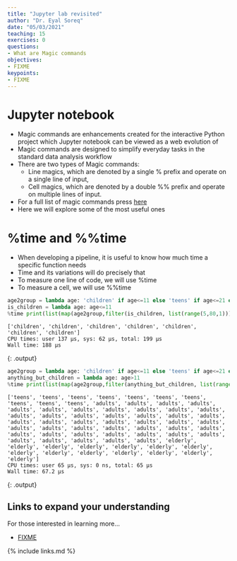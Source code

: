 ```yaml
---
title: "Jupyter lab revisited"
author: "Dr. Eyal Soreq" 
date: "05/03/2021"
teaching: 15
exercises: 0
questions:
- What are Magic commands
objectives:
- FIXME
keypoints:
- FIXME
---
```



# Jupyter notebook 

- Magic commands are enhancements created for the interactive Python project which Jupyter notebook can be viewed as a web evolution of 
- Magic commands are designed to simplify everyday tasks in the standard data analysis workflow
- There are two types of Magic commands: 
    - Line magics, which are denoted by a single % prefix and operate on a single line of input, 
    - Cell magics, which are denoted by a double %% prefix and operate on multiple lines of input. 
- For a full list of magic commands press [here](https://ipython.readthedocs.io/en/stable/interactive/magics.html#line-magics)
- Here we will explore some of the most useful ones 


# %time and %%time 

- When developing a pipeline, it is useful to know how much time a specific function needs 
- Time and its variations will do precisely that 
- To measure one line of code, we will use %time
- To measure a cell, we will use %%time


~~~python
age2group = lambda age: 'children' if age<=11 else 'teens' if age<=21 else 'adults' if age<=65 else 'elderly'
is_children = lambda age: age<=11 
%time print(list(map(age2group,filter(is_children, list(range(5,80,1))))))
~~~

~~~
['children', 'children', 'children', 'children', 'children', 'children', 'children']
CPU times: user 137 µs, sys: 62 µs, total: 199 µs
Wall time: 188 µs
~~~
{: .output}



~~~python
age2group = lambda age: 'children' if age<=11 else 'teens' if age<=21 else 'adults' if age<=65 else 'elderly'
anything_but_children = lambda age: age>11 
%time print(list(map(age2group,filter(anything_but_children, list(range(5,80,1))))))
~~~

~~~
['teens', 'teens', 'teens', 'teens', 'teens', 'teens', 'teens', 'teens', 'teens', 'teens', 'adults', 'adults', 'adults', 'adults', 'adults', 'adults', 'adults', 'adults', 'adults', 'adults', 'adults', 'adults', 'adults', 'adults', 'adults', 'adults', 'adults', 'adults', 'adults', 'adults', 'adults', 'adults', 'adults', 'adults', 'adults', 'adults', 'adults', 'adults', 'adults', 'adults', 'adults', 'adults', 'adults', 'adults', 'adults', 'adults', 'adults', 'adults', 'adults', 'adults', 'adults', 'adults', 'adults', 'adults', 'elderly', 'elderly', 'elderly', 'elderly', 'elderly', 'elderly', 'elderly', 'elderly', 'elderly', 'elderly', 'elderly', 'elderly', 'elderly', 'elderly']
CPU times: user 65 µs, sys: 0 ns, total: 65 µs
Wall time: 67.2 µs
~~~
{: .output}


## Links to expand your understanding 

For those interested in learning more...

- [FIXME](https://learn.datacamp.com/courses/conda-essentials)

{% include links.md %}